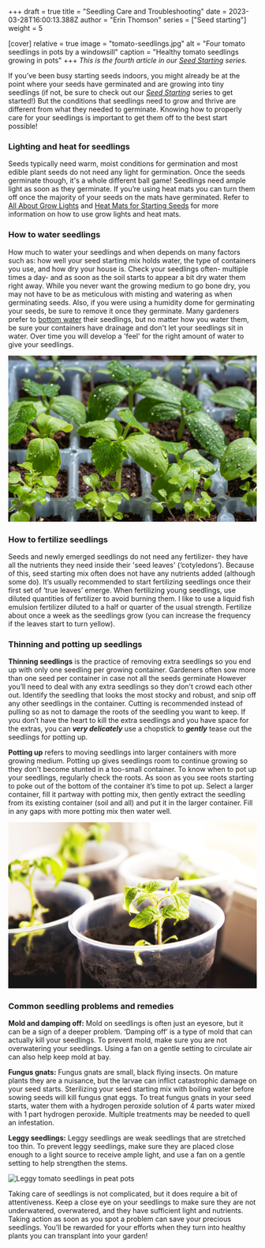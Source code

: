 +++
draft = true
title = "Seedling Care and Troubleshooting"
date = 2023-03-28T16:00:13.388Z
author = "Erin Thomson"
series = ["Seed starting"]
weight = 5

[cover]
relative = true
image = "tomato-seedlings.jpg"
alt = "Four tomato seedlings in pots by a windowsill"
caption = "Healthy tomato seedlings growing in pots"
+++
*This is the fourth article in our [Seed Starting](../../series/seed-starting/) series.*

If you’ve been busy starting seeds indoors, you might already be at the point where your seeds have germinated and are growing into tiny seedlings (if not, be sure to check out our *[Seed Starting](../../series/seed-starting/)* series to get started!) But the conditions that seedlings need to grow and thrive are different from what they needed to germinate. Knowing how to properly care for your seedlings is important to get them off to the best start possible!

### Lighting and heat for seedlings

Seeds typically need warm, moist conditions for germination and most edible plant seeds do not need any light for germination. Once the seeds germinate though, it's a whole different ball game! Seedlings need ample light as soon as they germinate.  If you’re using heat mats you can turn them off once the majority of your seeds on the mats have germinated. Refer to [All About Grow Lights](https://blog.planter.garden/posts/grow-lights/) and [Heat Mats for Starting Seeds](https://blog.planter.garden/posts/heat-mats/) for more information on how to use grow lights and heat mats.

### How to water seedlings

How much to water your seedlings and when depends on many factors such as: how well your seed starting mix holds water, the type of containers you use, and how dry your house is. Check your seedlings often- multiple times a day- and as soon as the soil starts to appear a bit dry water them right away. While you never want the growing medium to go bone dry, you may not have to be as meticulous with misting and watering as when germinating seeds. Also, if you were using a humidity dome for germinating your seeds, be sure to remove it once they germinate. Many gardeners prefer to [bottom water](https://blog.planter.garden/posts/the-ups-and-downs-of-bottom-watering/) their seedlings, but no matter how you water them, be sure your containers have drainage and don't let your seedlings sit in water. Over time you will develop a 'feel' for the right amount of water to give your seedlings.

![Young seedlings in a tray with water on the leaves](seedlings-with-water.jpg)

### How to fertilize seedlings

Seeds and newly emerged seedlings do not need any fertilizer- they have all the nutrients they need inside their 'seed leaves' (‘cotyledons’). Because of this, seed starting mix often does not have any nutrients added (although some do).  It’s usually recommended to start fertilizing seedlings once their first set of ‘true leaves’ emerge. When fertilizing young seedlings, use diluted quantities of fertilizer to avoid burning them. I like to use a liquid fish emulsion fertilizer diluted to a half or quarter of the usual strength. Fertilize about once a week as the seedlings grow (you can increase the frequency if the leaves start to turn yellow).

### Thinning and potting up seedlings

**Thinning seedlings** is the practice of removing extra seedlings so you end up with only one seedling per growing container. Gardeners often sow more than one seed per container in case not all the seeds germinate However you’ll need to deal with any extra seedlings so they don't crowd each other out. Identify the seedling that looks the most stocky and robust, and snip off any other seedlings in the container. Cutting is recommended instead of pulling so as not to damage the roots of the seedling you want to keep. If you don’t have the heart to kill the extra seedlings and you have space for the extras, you can ***very delicately*** use a chopstick to ***gently*** tease out the seedlings for potting up.

**Potting up** refers to moving seedlings into larger containers with more growing medium. Potting up gives seedlings room to continue growing so they don't become stunted in a too-small container. To know when to pot up your seedlings, regularly check the roots. As soon as you see roots starting to poke out of the bottom of the container it’s time to pot up. Select a larger container, fill it partway with potting mix, then gently extract the seedling from its existing container (soil and all) and put it in the larger container. Fill in any gaps with more potting mix then water well.

![Young tomato seedlings in plastic containers](tomato-seedlings-pots.jpg)

### Common seedling problems and remedies

**Mold and damping off:** Mold on seedlings is often just an eyesore, but it can be a sign of a deeper problem. ‘Damping off’ is a type of mold that can actually kill your seedlings. To prevent mold, make sure you are not overwatering your seedlings. Using a fan on a gentle setting to circulate air can also help keep mold at bay. 

**Fungus gnats:** Fungus gnats are small, black flying insects. On mature plants they are a nuisance, but the larvae can inflict catastrophic damage on your seed starts. Sterilizing your seed starting mix with boiling water before sowing seeds will kill fungus gnat eggs. To treat fungus gnats in your seed starts, water them with a hydrogen peroxide solution of 4 parts water mixed with 1 part hydrogen peroxide. Multiple treatments may be needed to quell an infestation.

**Leggy seedlings:** Leggy seedlings are weak seedlings that are stretched too thin. To prevent leggy seedlings, make sure they are placed close enough to a light source to receive ample light, and use a fan on a gentle setting to help strengthen the stems.

![Leggy tomato seedlings in peat pots](leggy-tomatoes.jpg)

Taking care of seedlings is not complicated, but it does require a bit of attentiveness. Keep a close eye on your seedlings to make sure they are not underwatered, overwatered, and they have sufficient light and nutrients. Taking action as soon as you spot a problem can save your precious seedlings. You’ll be rewarded for your efforts  when they turn into healthy plants you can transplant into your garden!